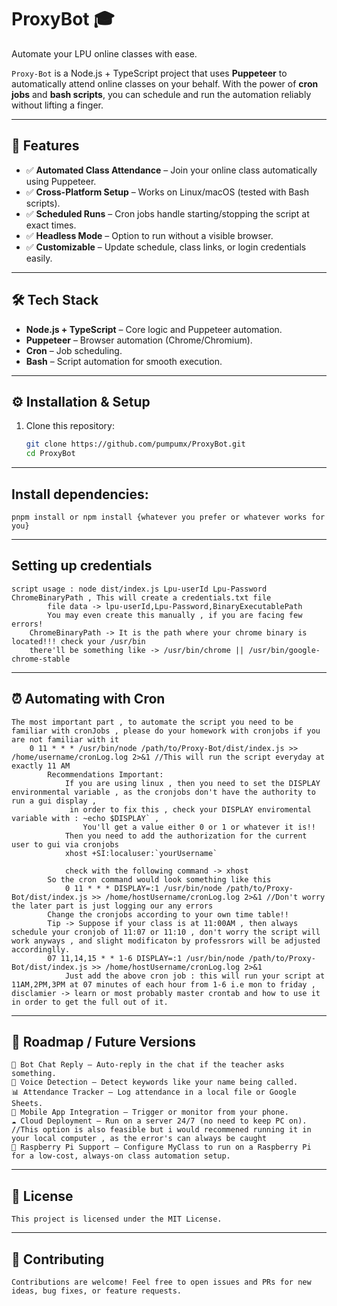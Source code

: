 # ProxyBot 🎓  
Automate your LPU online classes with ease.  

`Proxy-Bot` is a Node.js + TypeScript project that uses **Puppeteer** to automatically attend online classes on your behalf. With the power of **cron jobs** and **bash scripts**, you can schedule and run the automation reliably without lifting a finger.  

---

## 🚀 Features  
- ✅ **Automated Class Attendance** – Join your online class automatically using Puppeteer.  
- ✅ **Cross-Platform Setup** – Works on Linux/macOS (tested with Bash scripts).  
- ✅ **Scheduled Runs** – Cron jobs handle starting/stopping the script at exact times.  
- ✅ **Headless Mode** – Option to run without a visible browser. 
- ✅ **Customizable** – Update schedule, class links, or login credentials easily.  

---

## 🛠️ Tech Stack  
- **Node.js + TypeScript** – Core logic and Puppeteer automation.  
- **Puppeteer** – Browser automation (Chrome/Chromium).  
- **Cron** – Job scheduling.  
- **Bash** – Script automation for smooth execution.  

---

## ⚙️ Installation & Setup  
1. Clone this repository:  
   ```bash
   git clone https://github.com/pumpumx/ProxyBot.git
   cd ProxyBot

---

## Install dependencies:
    pnpm install or npm install {whatever you prefer or whatever works for you}

---

## Setting up credentials
    script usage : node dist/index.js Lpu-userId Lpu-Password ChromeBinaryPath , This will create a credentials.txt file
            file data -> lpu-userId,Lpu-Password,BinaryExecutablePath 
            You may even create this manually , if you are facing few errors!
        ChromeBinaryPath -> It is the path where your chrome binary is located!!! check your /usr/bin 
        there'll be something like -> /usr/bin/chrome || /usr/bin/google-chrome-stable 

---

## ⏰ Automating with Cron
    The most important part , to automate the script you need to be familiar with cronJobs , please do your homework with cronjobs if you are not familiar with it
        0 11 * * * /usr/bin/node /path/to/Proxy-Bot/dist/index.js >> /home/username/cronLog.log 2>&1 //This will run the script everyday at exactly 11 AM
            Recommendations Important: 
                If you are using linux , then you need to set the DISPLAY environmental variable , as the cronjobs don't have the authority to run a gui display ,
                 in order to fix this , check your DISPLAY enviromental variable with : ~echo $DISPLAY` ,
                    You'll get a value either 0 or 1 or whatever it is!!  
                Then you need to add the authorization for the current user to gui via cronjobs
                xhost +SI:localuser:`yourUsername`

                check with the following command -> xhost
            So the cron command would look something like this
                0 11 * * * DISPLAY=:1 /usr/bin/node /path/to/Proxy-Bot/dist/index.js >> /home/hostUsername/cronLog.log 2>&1 //Don't worry the later part is just logging our any errors
            Change the cronjobs according to your own time table!!
            Tip -> Suppose if your class is at 11:00AM , then always schedule your cronjob of 11:07 or 11:10 , don't worry the script will work anyways , and slight modificaton by professrors will be adjusted accordinglly.
            07 11,14,15 * * 1-6 DISPLAY=:1 /usr/bin/node /path/to/Proxy-Bot/dist/index.js >> /home/hostUsername/cronLog.log 2>&1 
                Just add the above cron job : this will run your script at 11AM,2PM,3PM at 07 minutes of each hour from 1-6 i.e mon to friday , disclamier -> learn or most probably master crontab and how to use it in order to get the full out of it.

---

## 📅 Roadmap / Future Versions

    🤖 Bot Chat Reply – Auto-reply in the chat if the teacher asks something.
    🎤 Voice Detection – Detect keywords like your name being called.
    📊 Attendance Tracker – Log attendance in a local file or Google Sheets.
    📱 Mobile App Integration – Trigger or monitor from your phone.
    ☁️ Cloud Deployment – Run on a server 24/7 (no need to keep PC on). //This option is also feasible but i would recommened running it in your local computer , as the error's can always be caught
    🍓 Raspberry Pi Support – Configure MyClass to run on a Raspberry Pi for a low-cost, always-on class automation setup.

---

## 🧾 License
    This project is licensed under the MIT License.

---

## 🙌 Contributing
    Contributions are welcome! Feel free to open issues and PRs for new ideas, bug fixes, or feature requests.